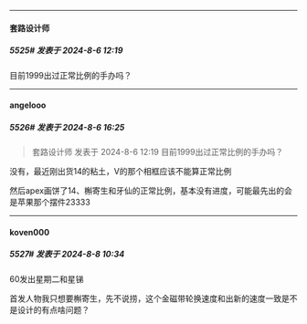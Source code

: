 ﻿
*****

####  套路设计师  
##### 5525#       发表于 2024-8-6 12:19

目前1999出过正常比例的手办吗？


*****

####  angelooo  
##### 5526#       发表于 2024-8-6 16:25

<blockquote>套路设计师 发表于 2024-8-6 12:19
目前1999出过正常比例的手办吗？</blockquote>
没有，最近刚出货14的粘土，V的那个相框应该不能算正常比例

然后apex画饼了14、槲寄生和牙仙的正常比例，基本没有进度，可能最先出的会是苹果那个摆件23333


*****

####  koven000  
##### 5527#       发表于 2024-8-8 10:34

60发出星期二和星锑

首发人物我只想要槲寄生，先不说捞，这个金磁带轮换速度和出新的速度一致是不是设计的有点啥问题？

